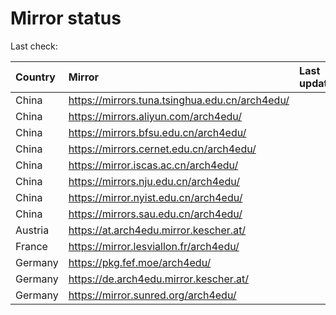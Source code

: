 <script src="./time.js"></script>
# Mirror status
Last check: <script type="text/javascript">localize(1706422831.0379128);</script>

|Country|Mirror|Last update|
|:------|:-----|:----------|
|China|https://mirrors.tuna.tsinghua.edu.cn/arch4edu/|<script type="text/javascript">localize(1706380178);</script>|
|China|https://mirrors.aliyun.com/arch4edu/|<script type="text/javascript">localize(1706380178);</script>|
|China|https://mirrors.bfsu.edu.cn/arch4edu/|<script type="text/javascript">localize(1706380178);</script>|
|China|https://mirrors.cernet.edu.cn/arch4edu/|<script type="text/javascript">localize(1706380178);</script>|
|China|https://mirror.iscas.ac.cn/arch4edu/|<script type="text/javascript">localize(1706380178);</script>|
|China|https://mirrors.nju.edu.cn/arch4edu/|<script type="text/javascript">localize(1706380178);</script>|
|China|https://mirror.nyist.edu.cn/arch4edu/|<script type="text/javascript">localize(1706380178);</script>|
|China|https://mirrors.sau.edu.cn/arch4edu/|<script type="text/javascript">localize(1706380178);</script>|
|Austria|https://at.arch4edu.mirror.kescher.at/|<script type="text/javascript">localize(1706380178);</script>|
|France|https://mirror.lesviallon.fr/arch4edu/|<script type="text/javascript">localize(1706380178);</script>|
|Germany|https://pkg.fef.moe/arch4edu/|<script type="text/javascript">localize(1706380178);</script>|
|Germany|https://de.arch4edu.mirror.kescher.at/|<script type="text/javascript">localize(1706380178);</script>|
|Germany|https://mirror.sunred.org/arch4edu/|<script type="text/javascript">localize(1706380178);</script>|

<script src="./tablefilter/tablefilter.js"></script>
<script src="./table.js"></script>